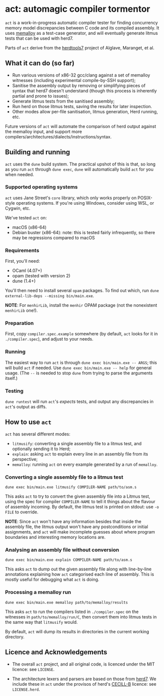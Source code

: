 # act: automagic compiler tormentor

`act` is a work-in-progress automatic compiler tester for finding
concurrency memory model discrepancies between C code and its
compiled assembly.  It uses
[memalloy](https://github.com/JohnWickerson/memalloy) as a test-case
generator, and will eventually generate litmus tests that can be
used with herd7.

Parts of `act` derive from the
[herdtools7](https://github.com/herd/herdtools7) project of Alglave,
Maranget, et al.

## What it can do (so far)

- Run various versions of x86-32 gcc/clang against a set of memalloy
  witnesses (including experimental compile-by-SSH support);
- Sanitise the assembly output by removing or simplifying pieces of
  syntax that herd7 doesn't understand (though this process is
  inherently partial and prone to issues);
- Generate litmus tests from the sanitised assembly;
- Run herd on those litmus tests, saving the results for later
  inspection.
- Other modes allow per-file sanitisation, litmus generation,
  Herd running, etc.

Future versions of `act` will automate the comparison of herd output
against the memalloy input, and support more
compilers/architectures/dialects/instructions/syntax.

## Building and running

`act` uses the `dune` build system.  The practical upshot of this is
that, so long as you run `act` through `dune exec`, `dune` will
automatically build `act` for you when needed.

### Supported operating systems

`act` uses Jane Street's `core` library, which only works properly on
POSIX-style operating systems.  If you're using Windows, consider
using WSL, or Cygwin, etc.

We've tested `act` on:

- macOS (x86-64)
- Debian buster (x86-64): note: this is tested fairly infrequently, so
  there may be regressions compared to macOS

### Requirements

First, you'll need:

- OCaml (4.07+)
- opam (tested with version 2)
- dune (1.4+)

You'll then need to install several `opam` packages.  To find out which,
run `dune external-lib-deps --missing bin/main.exe`.

**NOTE**: For `menhirLib`, install the `menhir` OPAM package (not the
nonexistent `menhirLib` one!).

### Preparation

First, copy `compiler.spec.example` somewhere (by default, `act` looks
for it in `./compiler.spec`), and adjust to your needs.

### Running

The easiest way to run `act` is through `dune exec bin/main.exe --
ARGS`; this will build `act` if needed.  Use `dune exec bin/main.exe
-- help` for general usage.  (The `--` is needed to stop `dune` from
trying to parse the arguments itself.)

### Testing

`dune runtest` will run `act`'s _expects_ tests, and output any
discrepancies in `act`'s output as diffs.

## How to use `act`

`act` has several different modes:

- `litmusify`: converting a single assembly file to a litmus test, and
  optionally sending it to Herd;
- `explain`: asking `act` to explain every line in an assembly file
  from its perspective;
- `memalloy`: running `act` on every example generated by a run of
  `memalloy`.

### Converting a single assembly file to a litmus test

`dune exec bin/main.exe litmusify COMPILER-NAME path/to/asm.s`

This asks `act` to try to convert the given assembly file into a
Litmus test, using the spec for compiler `COMPILER-NAME` to tell it
things about the flavour of assembly incoming.  By default, the litmus
test is printed on stdout: use `-o FILE` to override.

**NOTE**:
Since `act` won't have any information besides that inside the
assembly file, the litmus output won't have any postconditions or
initial assignments, and `act` will make incomplete guesses about
where program boundaries and interesting memory locations are.

### Analysing an assembly file without conversion

`dune exec bin/main.exe explain COMPILER-NAME path/to/asm.s`

This asks `act` to dump out the given assembly file along with
line-by-line annotations explaining how `act` categorised each line of
assembly.  This is mostly useful for debugging what `act` is doing.

### Processing a memalloy run

`dune exec bin/main.exe memalloy path/to/memalloy/results`

This asks `act` to run the compilers listed in `./compiler.spec` on
the witnesses in `path/to/memalloy/run/C`, then convert them into
litmus tests in the same way that `litmusify` would.

By default, `act` will dump its results in directories in the current
working directory.

## Licence and Acknowledgements

- The overall `act` project, and all original code, is licenced under
  the MIT licence: see `LICENSE`.

- The architecture lexers and parsers are based on those from
  [herd7](https://github.com/herd/herdtools7).  We include these in
  `act` under the provisos of herd's
  [CECILL-B](http://www.cecill.info/licences/Licence_CeCILL-B_V1-en.html)
  licence: see `LICENSE.herd`.
